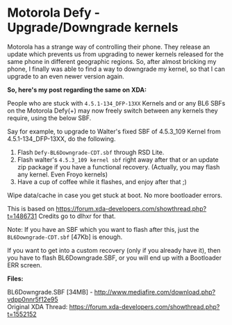 # Motorola Defy - Upgrade/Downgrade kernels

<!--[options]
name: Motorola Defy - Upgrade/Downgrade kernels
date: 2012-03-18T00:00:00.000Z
url: 2012/03/motorola-defy-upgradedowngrade-kernels.html
tags:
 - Tech
 - Mobile
 - Operating-Systems
 - Hacks
-->

Motorola has a strange way of controlling their phone. They release an update which prevents us from upgrading to newer kernels released for the same phone in different geographic regions. So, after almost bricking my phone, I finally was able to find a way to downgrade my kernel, so that I can upgrade to an even newer version again.

**So, here's my post regarding the same on XDA:**

People who are stuck with `4.5.1-134_DFP-13XX` Kernels and or any BL6 SBFs on the Motorola Defy(+) may now freely switch between any kernels they require, using the below SBF.

Say for example, to upgrade to Walter's fixed SBF of 4.5.3_109 Kernel from 4.5.1-134_DFP-13XX, do the following.

1. Flash `Defy-BL6Downgrade-CDT.sbf` through RSD Lite.
1. Flash walter's `4.5.3_109 kernel sbf` right away after that or an update zip package if you have a functional recovery. (Actually, you may flash any kernel. Even Froyo kernels)
1. Have a cup of coffee while it flashes, and enjoy after that ;)

Wipe data/cache in case you get stuck at boot. No more bootloader errors.

This is based on <a href="https://forum.xda-developers.com/showthread.php?t=1486731" target="_blank">https://forum.xda-developers.com/showthread.php?t=1486731</a>
Credits go to dlhxr for that.

Note: If you have an SBF which you want to flash after this, just the `BL6Downgrade-CDT.sbf` [47Kb] is enough.

If you want to get into a custom recovery (only if you already have it), then you have to flash BL6Downgrade.SBF, or you will end up with a Bootloader ERR screen.

**Files:**

BL6Downgrade.SBF [34MB] - <a href="http://www.mediafire.com/download.php?vdpp0nnr5f12e95" target="_blank">http://www.mediafire.com/download.php?vdpp0nnr5f12e95</a><br/>
Original XDA Thread: <a href="https://forum.xda-developers.com/showthread.php?t=1552152" target="_blank">https://forum.xda-developers.com/showthread.php?t=1552152</a>